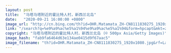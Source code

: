 ```yaml
---
layout: post
title:  "马塔马塔附近的霍比特人村，新西兰北岛"
date:   "2020-09-21 16:00:00 +0800"
image_url: "http://cn.bing.com/th?id=OHR.Matamata_ZH-CN8111830275_1920x1080.jpg&rf=LaDigue_1920x1080.jpg&pid=hp"
link: "/search?q=%e9%a9%ac%e5%a1%94%e9%a9%ac%e5%a1%94&form=hpcapt&mkt=zh-cn"
copyright: "马塔马塔附近的霍比特人村，新西兰北岛 (© 500px Asia/Getty Images)"
image_hash: "fab9fa6464d63e134ae0415d9f67aac5"
image_filename: "th?id=OHR.Matamata_ZH-CN8111830275_1920x1080.jpg&rf=LaDigue_1920x1080.jpg&pid=hp"
---
```

